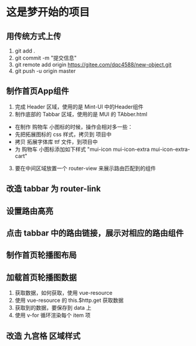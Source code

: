 # 这是梦开始的项目

## 用传统方式上传
1. git add .
2. git commit -m "提交信息"
3. git remote add origin https://gitee.com/dqc4588/new-object.git
4. git push -u origin master

## 制作首页App组件
1. 完成 Header 区域，使用的是 Mint-UI 中的Header组件
2. 制作底部的 Tabbar 区域，使用的是 MUI 的 TAbber.html
 + 在制作 购物车 小图标的时候，操作会相对多一些：
 + 先把拓展图标的 css 样式，拷贝到 项目中
 + 拷贝 拓展字体库 ttf 文件，到项目中
 + 为 购物车 小图标添加如下样式 "mui-icon mui-icon-extra mui-icon-extra-cart"
3. 要在中间区域放置一个 router-view 来展示路由匹配到的组件

## 改造 tabbar 为 router-link

## 设置路由高亮

## 点击 tabbar 中的路由链接，展示对相应的路由组件

## 制作首页轮播图布局

## 加载首页轮播图数据
1. 获取数据，如何获取，使用 vue-resource
2. 使用 vue-resource 的 this.$http.get 获取数据
3. 获取到的数据，要保存到 data 上
4. 使用 v-for 循环渲染每个 item 项

## 改造 九宫格 区域样式

